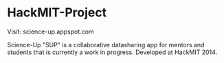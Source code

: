 HackMIT-Project
===============

Visit: science-up.appspot.com


Science-Up "SUP" is a collaborative datasharing app for mentors and students that is currently a work in progress. Developed at HackMIT 2014.
